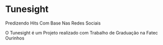 # Tunesight
Predizendo Hits Com Base Nas Redes Sociais

O Tunesight é um Projeto realizado com Trabalho de Graduação na Fatec Ourinhos
